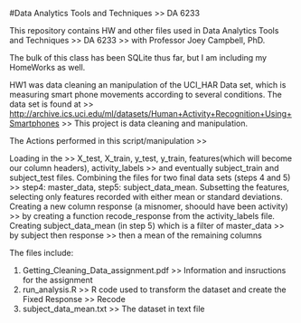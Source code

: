 #Data Analytics Tools and Techniques >> DA 6233

This repository contains HW and other files used in Data Analytics Tools and Techniques >> DA 6233 >> with Professor Joey Campbell, PhD.

The bulk of this class has been SQLite thus far, but I am including my HomeWorks as well.

HW1 was data cleaning an manipulation of the UCI_HAR Data set, which is measuring smart phone movements according to several conditions.
The data set is found at >> http://archive.ics.uci.edu/ml/datasets/Human+Activity+Recognition+Using+Smartphones >> This project is data cleaning and manipulation.

The Actions performed in this script/manipulation >>

Loading in the >> X_test, X_train, y_test, y_train, features(which will become our column headers), activity_labels >> and eventually subject_train and subject_test files.
Combining the files for two final data sets (steps 4 and 5) >> step4: master_data, step5: subject_data_mean.
Subsetting the features, selecting only features recorded with either mean or standard deviations.
Creating a new column response (a misnomer, shoould have been activity) >> by creating a function recode_response from the activity_labels file.
Creating subject_data_mean (in step 5) which is a filter of master_data >> by subject then response >> then a mean of the remaining columns

The files include:
1) Getting_Cleaning_Data_assignment.pdf >> Information and insructions for the assignment
2) run_analysis.R >> R code used to transform the dataset and create the Fixed Response >> Recode
3) subject_data_mean.txt >> The dataset in text file
